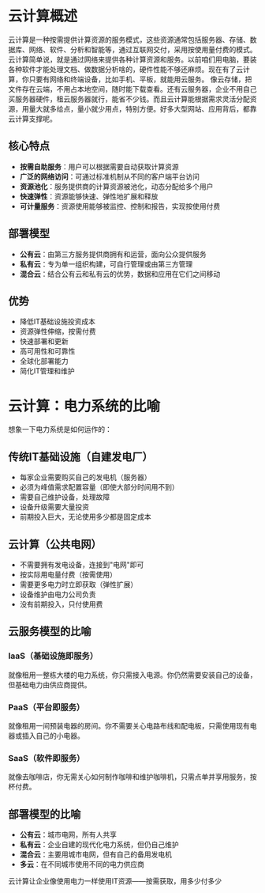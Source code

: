 


# 云计算概述

云计算是一种按需提供计算资源的服务模式，这些资源通常包括服务器、存储、数据库、网络、软件、分析和智能等，通过互联网交付，采用按使用量付费的模式。
云计算简单说，就是通过网络来提供各种计算资源和服务。以前咱们用电脑，要装各种软件才能处理文档、做数据分析啥的，硬件性能不够还麻烦。现在有了云计算，你只要有网络和终端设备，比如手机、平板，就能用云服务。
像云存储，把文件存在云端，不用占本地空间，随时能下载查看。还有云服务器，企业不用自己买服务器硬件，租云服务器就行，能省不少钱。而且云计算能根据需求灵活分配资源，用量大就多给点，量小就少用点，特别方便。好多大型网站、应用背后，都靠云计算支撑呢。

## 核心特点

-   **按需自助服务**：用户可以根据需要自动获取计算资源
-   **广泛的网络访问**：可通过标准机制从不同的客户端平台访问
-   **资源池化**：服务提供商的计算资源被池化，动态分配给多个用户
-   **快速弹性**：资源能够快速、弹性地扩展和释放
-   **可计量服务**：资源使用能够被监控、控制和报告，实现按使用付费
    
## 部署模型
-   **公有云**：由第三方服务提供商拥有和运营，面向公众提供服务
-   **私有云**：专为单一组织构建，可自行管理或由第三方管理
-   **混合云**：结合公有云和私有云的优势，数据和应用在它们之间移动

## 优势
-   降低IT基础设施投资成本
-   资源弹性伸缩，按需付费
-   快速部署和更新
-   高可用性和可靠性
-   全球化部署能力
-   简化IT管理和维护

# 云计算：电力系统的比喻

想象一下电力系统是如何运作的：

## 传统IT基础设施（自建发电厂）

-   每家企业需要购买自己的发电机（服务器）
-   必须为峰值需求配置容量（即使大部分时间用不到）
-   需要自己维护设备，处理故障
-   设备升级需要大量投资
-   前期投入巨大，无论使用多少都是固定成本

## 云计算（公共电网）

-   不需要拥有发电设备，连接到"电网"即可
-   按实际用电量付费（按需使用）
-   需要更多电力时立即获取（弹性扩展）
-   设备维护由电力公司负责
-   没有前期投入，只付使用费

## 云服务模型的比喻

### IaaS（基础设施即服务）

就像租用一整栋大楼的电力系统，你只需接入电源。你仍然需要安装自己的设备，但基础电力由供应商提供。

### PaaS（平台即服务）

就像租用一间预装电器的房间。你不需要关心电路布线和配电板，只需使用现有电器或插入自己的小电器。

### SaaS（软件即服务）

就像去咖啡店，你无需关心如何制作咖啡和维护咖啡机，只需点单并享用服务，按杯付费。

## 部署模型的比喻

-   **公有云**：城市电网，所有人共享
-   **私有云**：企业自建的现代化电力系统，但仍自己维护
-   **混合云**：主要用城市电网，但有自己的备用发电机
-   **多云**：在不同城市使用不同的电力供应商

云计算让企业像使用电力一样使用IT资源——按需获取，用多少付多少
<!--stackedit_data:
eyJoaXN0b3J5IjpbMjA2NTQ0MDgyOCwtMjQ1MDU3OTY1LC01OT
M4MTUxMCw0NDA5MDU2MTldfQ==
-->